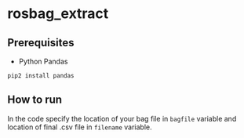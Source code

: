 # rosbag_extract
## Prerequisites
- Python Pandas
```
pip2 install pandas
```

## How to run

In the code specify the location of your bag file in `bagfile` variable and location of final .csv file in `filename` variable.
